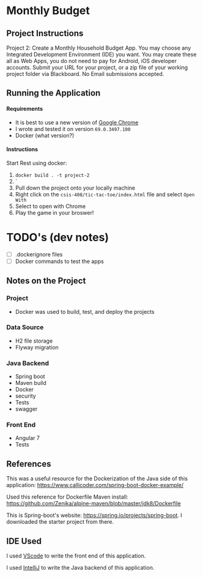 # Monthly Budget 

## Project Instructions
Project 2: Create a Monthly Household Budget App. You may choose any Integrated
Development Environment (IDE) you want. You may create these all as Web Apps, you do not
need to pay for Android, iOS developer accounts. Submit your URL for your project, or a zip file
of your working project folder via Blackboard. No Email submissions accepted.

## Running the Application
#### Requirements
- It is best to use a new version of [Google Chrome](https://www.google.com/chrome/)
- I wrote and tested it on version `69.0.3497.100`
- Docker (what version?)

#### Instructions
Start Rest using docker: 
1. `docker build . -t project-2`
2. `    
1. Pull down the project onto your locally machine
2. Right click on the `csis-408/tic-tac-toe/index.html` file and select `Open With`
3. Select to open with Chrome
4. Play the game in your broswer!

# TODO's (dev notes)
- [ ] .dockerignore files
- [ ] Docker commands to test the apps 

## Notes on the Project



### Project 
- Docker was used to build, test, and deploy the projects 
### Data Source
- H2 file storage
- Flyway migration 
### Java Backend
- Spring boot
- Maven build
- Docker 
- security
- Tests
- swagger
### Front End 
- Angular 7
- Tests

## References
This was a useful resource for the Dockerization of the Java side of this application: https://www.callicoder.com/spring-boot-docker-example/

Used this reference for Dockerfile Maven install: https://github.com/Zenika/alpine-maven/blob/master/jdk8/Dockerfile

This is Spring-boot's website: https://spring.io/projects/spring-boot. I downloaded the starter project from there. 
## IDE Used
I used [VScode](https://code.visualstudio.com/) to write the front end of this application.

I used [IntelliJ]() to write the Java backend of this application. 
